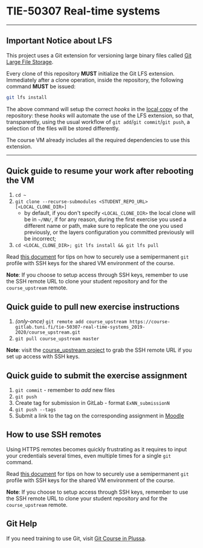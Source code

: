 # TIE-50307 Real-time systems

--------------------------------------------------------------------------------
## Important Notice about LFS

This project uses a Git extension for versioning large binary files called [Git Large File Storage][git-lfs].

Every clone of this repository **MUST** initialize the Git LFS extension. Immediately after a clone operation, inside the repository, the following command **MUST** be issued:

~~~bash
git lfs install
~~~

The above command will setup the correct *hooks* in the <u>local copy</u> of the repository: these *hooks* will automate the use of the LFS extension, so that, transparently, using the usual workflow of `git add`/`git commit`/`git push`, a selection of the files will be stored differently.

The course VM already includes all the required dependencies to use this extension.

--------------------------------------------------------------------------------

## Quick guide to resume your work after rebooting the VM

1. `cd ~`
2. `git clone --recurse-submodules <STUDENT_REPO_URL> [<LOCAL_CLONE_DIR>]`
   - by default, if you don't specify `<LOCAL_CLONE_DIR>` the local clone will be in `~/NN/`, if for any reason, during the first exercise you used a different name or path, make sure to replicate the one you used previously, or the layers configuration you committed previously will be incorrect;
3. `cd <LOCAL_CLONE_DIR>; git lfs install && git lfs pull`


Read [this document](https://course-gitlab.tuni.fi/tie-50307-real-time-systems_2019-2020/course_upstream/snippets/1) for tips on how to securely use a semipermanent `git` profile with SSH keys for the shared VM environment of the course.

**Note**: If you choose to setup access through SSH keys, remember to use the SSH remote URL to clone your student repository and for the `course_upstream` remote.

## Quick guide to pull new exercise instructions

1. *(only-once)* `git remote add course_upstream https://course-gitlab.tuni.fi/tie-50307-real-time-systems_2019-2020/course_upstream.git`
2. `git pull course_upstream master`

**Note**: visit the [course_upstream project] to grab the SSH remote URL if you set up access with SSH keys.

## Quick guide to submit the exercise assignment

1. `git commit` - remember to *add* new files
2. `git push`
3. Create tag for submission in GitLab - format `ExNN_submissionN`
4. `git push --tags`
5. Submit a link to the tag on the corresponding assignment in [Moodle][moodle]

## How to use SSH remotes

Using HTTPS remotes becomes quickly frustrating as it requires to input your credentials several times, even multiple times for a single `git` command.

Read [this document](https://course-gitlab.tut.fi/tie-50307-rt-systems-2018/course_upstream/snippets/20) for tips on how to securely use a semipermanent `git` profile with SSH keys for the shared VM environment of the course.

**Note**: If you choose to setup access through SSH keys, remember to use the SSH remote URL to clone your student repository and for the `course_upstream` remote.


## Git Help

If you need training to use Git, visit [Git Course in Plussa][git-plussa].


[moodle]: https://moodle.tuni.fi/course/view.php?id=2227
[git-plussa]: https://plus.cs.tut.fi/git/versio-2/
[course_upstream project]: https://course-gitlab.tuni.fi/tie-50307-real-time-systems_2019-2020/course_upstream
[git-lfs]: https://git-lfs.github.com/
